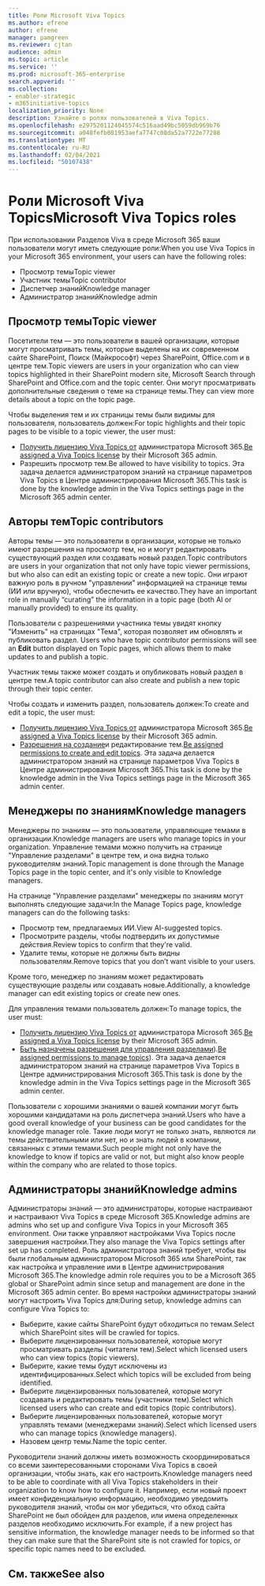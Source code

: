 ```yaml
---
title: Роли Microsoft Viva Topics
ms.author: efrene
author: efrene
manager: pamgreen
ms.reviewer: cjtan
audience: admin
ms.topic: article
ms.service: ''
ms.prod: microsoft-365-enterprise
search.appverid: ''
ms.collection:
- enabler-strategic
- m365initiative-topics
localization_priority: None
description: Узнайте о ролях пользователей в Viva Topics.
ms.openlocfilehash: e2975201124045574c516aad49bc5059db969b76
ms.sourcegitcommit: a048fefb081953aefa7747c08da52a7722e77288
ms.translationtype: MT
ms.contentlocale: ru-RU
ms.lasthandoff: 02/04/2021
ms.locfileid: "50107438"
---
```

# <a name="microsoft-viva-topics-roles"></a><span data-ttu-id="3e647-103">Роли Microsoft Viva Topics</span><span class="sxs-lookup"><span data-stu-id="3e647-103">Microsoft Viva Topics roles</span></span> 

<span data-ttu-id="3e647-104">При использовании Разделов Viva в среде Microsoft 365 ваши пользователи могут иметь следующие роли:</span><span class="sxs-lookup"><span data-stu-id="3e647-104">When you use Viva Topics in your Microsoft 365 environment, your users can have the following roles:</span></span>
-   <span data-ttu-id="3e647-105">Просмотр темы</span><span class="sxs-lookup"><span data-stu-id="3e647-105">Topic viewer</span></span>
-   <span data-ttu-id="3e647-106">Участник темы</span><span class="sxs-lookup"><span data-stu-id="3e647-106">Topic contributor</span></span>
-   <span data-ttu-id="3e647-107">Диспетчер знаний</span><span class="sxs-lookup"><span data-stu-id="3e647-107">Knowledge manager</span></span>
-   <span data-ttu-id="3e647-108">Администратор знаний</span><span class="sxs-lookup"><span data-stu-id="3e647-108">Knowledge admin</span></span>

## <a name="topic-viewer"></a><span data-ttu-id="3e647-109">Просмотр темы</span><span class="sxs-lookup"><span data-stu-id="3e647-109">Topic viewer</span></span>

<span data-ttu-id="3e647-110">Посетители тем — это пользователи в вашей организации, которые могут просматривать темы, которые выделены на их современном сайте SharePoint, Поиск (Майкрософт) через SharePoint, Office.com и в центре тем.</span><span class="sxs-lookup"><span data-stu-id="3e647-110">Topic viewers are users in your organization who can view topics highlighted in their SharePoint modern site, Microsoft Search through SharePoint and Office.com and the topic center.</span></span> <span data-ttu-id="3e647-111">Они могут просматривать дополнительные сведения о теме на странице темы.</span><span class="sxs-lookup"><span data-stu-id="3e647-111">They can view more details about a topic on the topic page.</span></span> 

<span data-ttu-id="3e647-112">Чтобы выделения тем и их страницы темы были видимы для пользователя, пользователь должен:</span><span class="sxs-lookup"><span data-stu-id="3e647-112">For topic highlights and their topic pages to be visible to a topic viewer, the user must:</span></span>
-   <span data-ttu-id="3e647-113">[Получить лицензию Viva Topics от](https://docs.microsoft.com/microsoft-365/knowledge/set-up-topic-experiences#assign-licenses) администратора Microsoft 365.</span><span class="sxs-lookup"><span data-stu-id="3e647-113">[Be assigned a Viva Topics license](https://docs.microsoft.com/microsoft-365/knowledge/set-up-topic-experiences#assign-licenses) by their Microsoft 365 admin.</span></span>
-   <span data-ttu-id="3e647-114">Разрешить просмотр тем.</span><span class="sxs-lookup"><span data-stu-id="3e647-114">Be allowed to have visibility to topics.</span></span> <span data-ttu-id="3e647-115">Эта задача делается администратором знаний на странице параметров Viva Topics в Центре администрирования Microsoft 365.</span><span class="sxs-lookup"><span data-stu-id="3e647-115">This task is done by the knowledge admin in the Viva Topics settings page in the Microsoft 365 admin center.</span></span>


## <a name="topic-contributors"></a><span data-ttu-id="3e647-116">Авторы тем</span><span class="sxs-lookup"><span data-stu-id="3e647-116">Topic contributors</span></span>

<span data-ttu-id="3e647-117">Авторы темы — это пользователи в организации, которые не только имеют разрешения на просмотр тем, но и могут редактировать существующий раздел или создавать новый раздел.</span><span class="sxs-lookup"><span data-stu-id="3e647-117">Topic contributors are users in your organization that not only have topic viewer permissions, but who also can edit an existing topic or create a new topic.</span></span> <span data-ttu-id="3e647-118">Они играют важную роль в ручном "управлении" информацией на странице темы (ИИ или вручную), чтобы обеспечить ее качество.</span><span class="sxs-lookup"><span data-stu-id="3e647-118">They have an important role in manually “curating” the information in a topic page (both AI or manually provided) to ensure its quality.</span></span>

<span data-ttu-id="3e647-119">Пользователи с разрешениями участника темы увидят кнопку "Изменить" на страницах "Тема", которая позволяет им обновлять и публиковать раздел. </span><span class="sxs-lookup"><span data-stu-id="3e647-119">Users who have topic contributor permissions will see an **Edit** button displayed on Topic pages, which allows them to make updates to and publish a topic.</span></span>

<span data-ttu-id="3e647-120">Участник темы также может создать и опубликовать новый раздел в центре тем.</span><span class="sxs-lookup"><span data-stu-id="3e647-120">A topic contributor can also create and publish a new topic through their topic center.</span></span>

<span data-ttu-id="3e647-121">Чтобы создать и изменить раздел, пользователь должен:</span><span class="sxs-lookup"><span data-stu-id="3e647-121">To create and edit a topic, the user must:</span></span>

-   <span data-ttu-id="3e647-122">[Получить лицензию Viva Topics от](https://docs.microsoft.com/microsoft-365/knowledge/set-up-topic-experiences#assign-licenses) администратора Microsoft 365.</span><span class="sxs-lookup"><span data-stu-id="3e647-122">[Be assigned a Viva Topics license](https://docs.microsoft.com/microsoft-365/knowledge/set-up-topic-experiences#assign-licenses) by their Microsoft 365 admin.</span></span>
-   <span data-ttu-id="3e647-123">[Разрешения на создание](https://docs.microsoft.com/microsoft-365/knowledge/topic-experiences-user-permissions#change-who-has-permissions-to-do-tasks-on-the-topic-center)и редактирование тем.</span><span class="sxs-lookup"><span data-stu-id="3e647-123">[Be assigned permissions to create and edit topics](https://docs.microsoft.com/microsoft-365/knowledge/topic-experiences-user-permissions#change-who-has-permissions-to-do-tasks-on-the-topic-center).</span></span> <span data-ttu-id="3e647-124">Эта задача делается администратором знаний на странице параметров Viva Topics в Центре администрирования Microsoft 365.</span><span class="sxs-lookup"><span data-stu-id="3e647-124">This task is done by the knowledge admin in the Viva Topics settings page in the Microsoft 365 admin center.</span></span>

## <a name="knowledge-managers"></a><span data-ttu-id="3e647-125">Менеджеры по знаниям</span><span class="sxs-lookup"><span data-stu-id="3e647-125">Knowledge managers</span></span>

<span data-ttu-id="3e647-126">Менеджеры по знаниям — это пользователи, управляющие темами в организации.</span><span class="sxs-lookup"><span data-stu-id="3e647-126">Knowledge managers are users who manage topics in your organization.</span></span>  <span data-ttu-id="3e647-127">Управление темами можно получить на странице "Управление разделами" в центре тем, и она видна только руководителям знаний.</span><span class="sxs-lookup"><span data-stu-id="3e647-127">Topic management is done through the Manage Topics page in the topic center, and it's only visible to Knowledge managers.</span></span>

<span data-ttu-id="3e647-128">На странице "Управление разделами" менеджеры по знаниям могут выполнять следующие задачи:</span><span class="sxs-lookup"><span data-stu-id="3e647-128">In the Manage Topics page, knowledge managers can do the following tasks:</span></span>
-   <span data-ttu-id="3e647-129">Просмотр тем, предлагаемых ИИ.</span><span class="sxs-lookup"><span data-stu-id="3e647-129">View AI-suggested topics.</span></span>
-   <span data-ttu-id="3e647-130">Просмотрите разделы, чтобы подтвердить их допустимые действия.</span><span class="sxs-lookup"><span data-stu-id="3e647-130">Review topics to confirm that they're valid.</span></span>
-   <span data-ttu-id="3e647-131">Удалите темы, которые не должны быть видны пользователям.</span><span class="sxs-lookup"><span data-stu-id="3e647-131">Remove topics that you don’t want visible to your users.</span></span>

<span data-ttu-id="3e647-132">Кроме того, менеджер по знаниям может редактировать существующие разделы или создавать новые.</span><span class="sxs-lookup"><span data-stu-id="3e647-132">Additionally, a knowledge manager can edit existing topics or create new ones.</span></span>

<span data-ttu-id="3e647-133">Для управления темами пользователь должен:</span><span class="sxs-lookup"><span data-stu-id="3e647-133">To manage topics, the user must:</span></span>
-   <span data-ttu-id="3e647-134">[Получить лицензию Viva Topics от](https://docs.microsoft.com/microsoft-365/knowledge/set-up-topic-experiences#assign-licenses) администратора Microsoft 365.</span><span class="sxs-lookup"><span data-stu-id="3e647-134">[Be assigned a Viva Topics license](https://docs.microsoft.com/microsoft-365/knowledge/set-up-topic-experiences#assign-licenses) by their Microsoft 365 admin.</span></span>
-   <span data-ttu-id="3e647-135">[Быть назначены разрешения для управления разделами](https://docs.microsoft.com/microsoft-365/knowledge/topic-experiences-user-permissions#change-who-has-permissions-to-do-tasks-on-the-topic-center)).</span><span class="sxs-lookup"><span data-stu-id="3e647-135">[Be assigned permissions to manage topics](https://docs.microsoft.com/microsoft-365/knowledge/topic-experiences-user-permissions#change-who-has-permissions-to-do-tasks-on-the-topic-center)).</span></span> <span data-ttu-id="3e647-136">Эта задача делается администратором знаний на странице параметров Viva Topics в Центре администрирования Microsoft 365.</span><span class="sxs-lookup"><span data-stu-id="3e647-136">This task is done by the knowledge admin in the Viva Topics settings page in the Microsoft 365 admin center.</span></span>

<span data-ttu-id="3e647-137">Пользователи с хорошими знаниями о вашей компании могут быть хорошими кандидатами на роль диспетчера знаний.</span><span class="sxs-lookup"><span data-stu-id="3e647-137">Users who have a good overall knowledge of your business can be good candidates for the knowledge manager role.</span></span> <span data-ttu-id="3e647-138">Такие люди могут не только знать, являются ли темы действительными или нет, но и знать людей в компании, связанных с этими темами.</span><span class="sxs-lookup"><span data-stu-id="3e647-138">Such people might not only have the knowledge to know if topics are valid or not, but might also know people within the company who are related to those topics.</span></span>


## <a name="knowledge-admins"></a><span data-ttu-id="3e647-139">Администраторы знаний</span><span class="sxs-lookup"><span data-stu-id="3e647-139">Knowledge admins</span></span>

<span data-ttu-id="3e647-140">Администраторы знаний — это администраторы, которые настраивают и настраивают Viva Topics в среде Microsoft 365.</span><span class="sxs-lookup"><span data-stu-id="3e647-140">Knowledge admins are admins who set up and configure Viva Topics in your Microsoft 365 environment.</span></span> <span data-ttu-id="3e647-141">Они также управляют настройками Viva Topics после завершения настройки.</span><span class="sxs-lookup"><span data-stu-id="3e647-141">They also manage the Viva Topics settings after set up has completed.</span></span> <span data-ttu-id="3e647-142">Роль администратора знаний требует, чтобы вы были глобальным администратором Microsoft 365 или SharePoint, так как настройка и управление ими в Центре администрирования Microsoft 365.</span><span class="sxs-lookup"><span data-stu-id="3e647-142">The knowledge admin role requires you to be a Microsoft 365 global or SharePoint admin since setup and management are done in the Microsoft 365 admin center.</span></span>
<span data-ttu-id="3e647-143">Во время настройки администраторы знаний могут настроить Viva Topics для:</span><span class="sxs-lookup"><span data-stu-id="3e647-143">During setup, knowledge admins can configure Viva Topics to:</span></span>

-   <span data-ttu-id="3e647-144">Выберите, какие сайты SharePoint будут обходиться по темам.</span><span class="sxs-lookup"><span data-stu-id="3e647-144">Select which SharePoint sites will be crawled for topics.</span></span>
-   <span data-ttu-id="3e647-145">Выберите лицензированных пользователей, которые могут просматривать разделы (читатели тем).</span><span class="sxs-lookup"><span data-stu-id="3e647-145">Select which licensed users who can view topics (topic viewers).</span></span>
-   <span data-ttu-id="3e647-146">Выберите, какие темы будут исключены из идентифицированных.</span><span class="sxs-lookup"><span data-stu-id="3e647-146">Select which topics will be excluded from being identified.</span></span>
-   <span data-ttu-id="3e647-147">Выберите лицензированных пользователей, которые могут создавать и редактировать темы (участники тем).</span><span class="sxs-lookup"><span data-stu-id="3e647-147">Select which licensed users who can create and edit topics (topic contributors).</span></span>
-   <span data-ttu-id="3e647-148">Выберите лицензированных пользователей, которые могут управлять темами (менеджерами знаний).</span><span class="sxs-lookup"><span data-stu-id="3e647-148">Select which licensed users who can manage topics (knowledge managers).</span></span>
-   <span data-ttu-id="3e647-149">Назовем центр темы.</span><span class="sxs-lookup"><span data-stu-id="3e647-149">Name the topic center.</span></span>

<span data-ttu-id="3e647-150">Руководители знаний должны иметь возможность скоординироваться со всеми заинтересованными сторонами Viva Topics в своей организации, чтобы знать, как его настроить.</span><span class="sxs-lookup"><span data-stu-id="3e647-150">Knowledge managers need to be able to coordinate with all Viva Topics stakeholders in their organization to know how to configure it.</span></span> <span data-ttu-id="3e647-151">Например, если новый проект имеет конфиденциальную информацию, необходимо уведомить руководителя знаний, чтобы он мог убедиться, что обход сайта SharePoint не был обойден для разделов, или имена определенных разделов необходимо исключить.</span><span class="sxs-lookup"><span data-stu-id="3e647-151">For example, if a new project has sensitive information, the knowledge manager needs to be informed so that they can make sure that the SharePoint site is not crawled for topics, or specific topic names need to be excluded.</span></span>


## <a name="see-also"></a><span data-ttu-id="3e647-152">См. также</span><span class="sxs-lookup"><span data-stu-id="3e647-152">See also</span></span>

